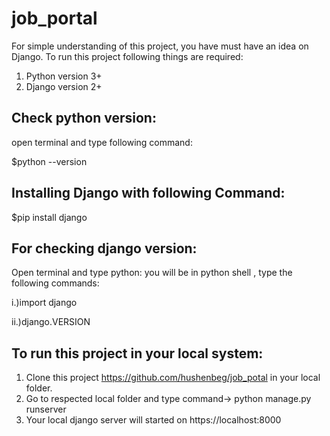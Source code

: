 # job_portal
For simple understanding of this project, you have must have an idea on Django.
To run this project following things are required:
1. Python version 3+
2. Django version 2+

## Check python version:
open terminal and type following command:

$python --version

## Installing Django with following Command:

$pip install django

## For checking django version:
Open terminal and type python:
you will be in python shell , type the following commands:

i.)import django

ii.)django.VERSION

## To run this project in your local system:
1. Clone this project https://github.com/hushenbeg/job_potal in your local folder.
2. Go to respected local folder and type command-> python manage.py runserver
3. Your local django server will started on https://localhost:8000






